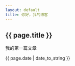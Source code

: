 ```yaml
---
layout: default
title: 你好，我的博客
---
```


<h2>{{ page.title }}</h2>

<p>我的第一篇文章</p>

<p>{{ page.date | date_to_string }}</p>
